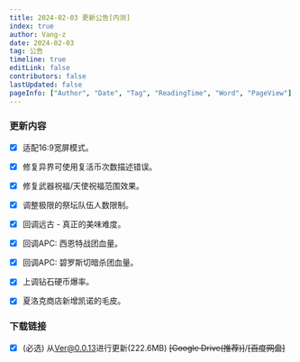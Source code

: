 ```yaml
---
title: 2024-02-03 更新公告[内测]
index: true
author: Vang-z
date: 2024-02-03
tag: 公告
timeline: true
editLink: false
contributors: false
lastUpdated: false
pageInfo: ["Author", "Date", "Tag", "ReadingTime", "Word", "PageView"]
---
```


### 更新内容
- [x] 适配<a>16:9</a>宽屏模式。
- [x] 修复<a>异界可使用复活币次数</a>描述错误。
- [x] 修复<a>武器祝福/天使祝福</a>范围效果。
- [x] 调整<a>极限的祭坛</a>队伍人数限制。
- [x] 回调<a>远古 - 真正的美味</a>难度。
- [x] 回调<a>APC: 西恩特战团</a>血量。
- [x] 回调<a>APC: 碧罗斯切暗杀团</a>血量。
- [x] 上调<a>钻石硬币</a>爆率。
- [x] 夏洛克商店新增<a>凯诺的毛皮</a>。


### 下载链接
- [x] <a>(必选)</a> 从<a>Ver@0.0.13</a>进行更新(222.6MB) ~~<a>[Google Drive(推荐)]</a>~~/~~<a>[百度网盘]</a>~~
